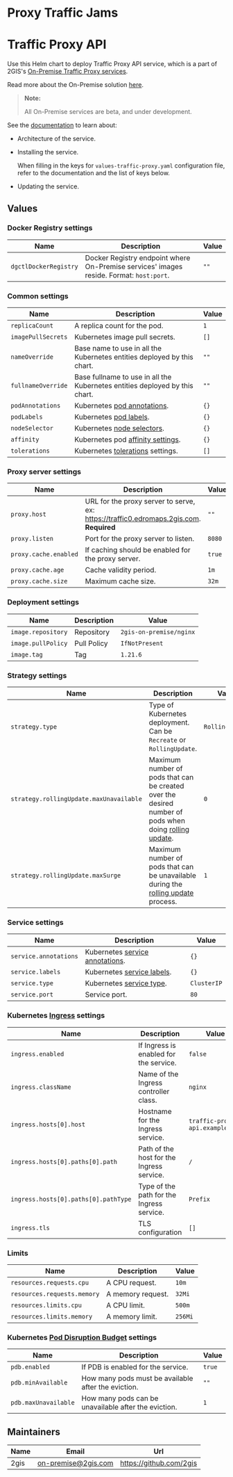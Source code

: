# Proxy Traffic Jams
# Traffic Proxy API

Use this Helm chart to deploy Traffic Proxy API service, which is a part of 2GIS's [On-Premise Traffic Proxy services](https://docs.2gis.com/en/on-premise/traffic-proxy).

Read more about the On-Premise solution [here](https://docs.2gis.com/en/on-premise/overview).

> **Note:**
>
> All On-Premise services are beta, and under development.

See the [documentation](https://docs.2gis.com/en/on-premise/traffic-proxy) to learn about:

- Architecture of the service.

- Installing the service.

    When filling in the keys for `values-traffic-proxy.yaml` configuration file, refer to the documentation and the list of keys below.

- Updating the service.

## Values

### Docker Registry settings

| Name                  | Description                                                                             | Value |
| --------------------- | --------------------------------------------------------------------------------------- | ----- |
| `dgctlDockerRegistry` | Docker Registry endpoint where On-Premise services' images reside. Format: `host:port`. | `""`  |

### Common settings

| Name               | Description                                                                                                                 | Value |
| ------------------ | --------------------------------------------------------------------------------------------------------------------------- | ----- |
| `replicaCount`     | A replica count for the pod.                                                                                                | `1`   |
| `imagePullSecrets` | Kubernetes image pull secrets.                                                                                              | `[]`  |
| `nameOverride`     | Base name to use in all the Kubernetes entities deployed by this chart.                                                     | `""`  |
| `fullnameOverride` | Base fullname to use in all the Kubernetes entities deployed by this chart.                                                 | `""`  |
| `podAnnotations`   | Kubernetes [pod annotations](https://kubernetes.io/docs/concepts/overview/working-with-objects/annotations/).               | `{}`  |
| `podLabels`        | Kubernetes [pod labels](https://kubernetes.io/docs/concepts/overview/working-with-objects/labels/).                         | `{}`  |
| `nodeSelector`     | Kubernetes [node selectors](https://kubernetes.io/docs/concepts/scheduling-eviction/assign-pod-node/#nodeselector).         | `{}`  |
| `affinity`         | Kubernetes pod [affinity settings](https://kubernetes.io/docs/concepts/scheduling-eviction/assign-pod-node/#node-affinity). | `{}`  |
| `tolerations`      | Kubernetes [tolerations](https://kubernetes.io/docs/concepts/scheduling-eviction/taint-and-toleration/) settings.           | `[]`  |

### Proxy server settings

| Name                  | Description                                                                             | Value  |
| --------------------- | --------------------------------------------------------------------------------------- | ------ |
| `proxy.host`          | URL for the proxy server to serve, ex: https://traffic0.edromaps.2gis.com. **Required** | `""`   |
| `proxy.listen`        | Port for the proxy server to listen.                                                    | `8080` |
| `proxy.cache.enabled` | If caching should be enabled for the proxy server.                                      | `true` |
| `proxy.cache.age`     | Cache validity period.                                                                  | `1m`   |
| `proxy.cache.size`    | Maximum cache size.                                                                     | `32m`  |

### Deployment settings

| Name               | Description | Value                   |
| ------------------ | ----------- | ----------------------- |
| `image.repository` | Repository  | `2gis-on-premise/nginx` |
| `image.pullPolicy` | Pull Policy | `IfNotPresent`          |
| `image.tag`        | Tag         | `1.21.6`                |

### Strategy settings

| Name                                    | Description                                                                                                                                                                                              | Value           |
| --------------------------------------- | -------------------------------------------------------------------------------------------------------------------------------------------------------------------------------------------------------- | --------------- |
| `strategy.type`                         | Type of Kubernetes deployment. Can be `Recreate` or `RollingUpdate`.                                                                                                                                     | `RollingUpdate` |
| `strategy.rollingUpdate.maxUnavailable` | Maximum number of pods that can be created over the desired number of pods when doing [rolling update](https://kubernetes.io/docs/concepts/workloads/controllers/deployment/#rolling-update-deployment). | `0`             |
| `strategy.rollingUpdate.maxSurge`       | Maximum number of pods that can be unavailable during the [rolling update](https://kubernetes.io/docs/concepts/workloads/controllers/deployment/#rolling-update-deployment) process.                     | `1`             |

### Service settings

| Name                  | Description                                                                                                                    | Value       |
| --------------------- | ------------------------------------------------------------------------------------------------------------------------------ | ----------- |
| `service.annotations` | Kubernetes [service annotations](https://kubernetes.io/docs/concepts/overview/working-with-objects/annotations/).              | `{}`        |
| `service.labels`      | Kubernetes [service labels](https://kubernetes.io/docs/concepts/overview/working-with-objects/labels/).                        | `{}`        |
| `service.type`        | Kubernetes [service type](https://kubernetes.io/docs/concepts/services-networking/service/#publishing-services-service-types). | `ClusterIP` |
| `service.port`        | Service port.                                                                                                                  | `80`        |

### Kubernetes [Ingress](https://kubernetes.io/docs/concepts/services-networking/ingress/) settings

| Name                                 | Description                               | Value                           |
| ------------------------------------ | ----------------------------------------- | ------------------------------- |
| `ingress.enabled`                    | If Ingress is enabled for the service.    | `false`                         |
| `ingress.className`                  | Name of the Ingress controller class.     | `nginx`                         |
| `ingress.hosts[0].host`              | Hostname for the Ingress service.         | `traffic-proxy-api.example.com` |
| `ingress.hosts[0].paths[0].path`     | Path of the host for the Ingress service. | `/`                             |
| `ingress.hosts[0].paths[0].pathType` | Type of the path for the Ingress service. | `Prefix`                        |
| `ingress.tls`                        | TLS configuration                         | `[]`                            |

### Limits

| Name                        | Description       | Value   |
| --------------------------- | ----------------- | ------- |
| `resources.requests.cpu`    | A CPU request.    | `10m`   |
| `resources.requests.memory` | A memory request. | `32Mi`  |
| `resources.limits.cpu`      | A CPU limit.      | `500m`  |
| `resources.limits.memory`   | A memory limit.   | `256Mi` |

### Kubernetes [Pod Disruption Budget](https://kubernetes.io/docs/concepts/workloads/pods/disruptions/#pod-disruption-budgets) settings

| Name                 | Description                                          | Value  |
| -------------------- | ---------------------------------------------------- | ------ |
| `pdb.enabled`        | If PDB is enabled for the service.                   | `true` |
| `pdb.minAvailable`   | How many pods must be available after the eviction.  | `""`   |
| `pdb.maxUnavailable` | How many pods can be unavailable after the eviction. | `1`    |


## Maintainers

| Name | Email | Url |
| ---- | ------ | --- |
| 2gis | <on-premise@2gis.com> | <https://github.com/2gis> |
